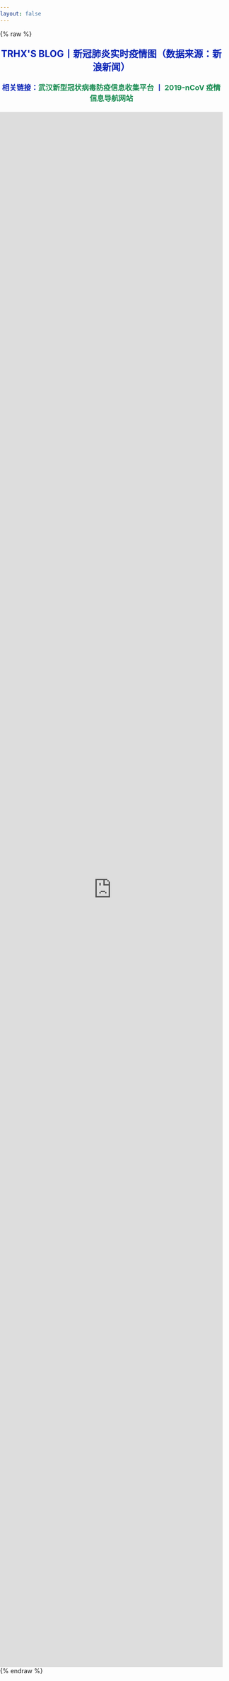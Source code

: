 ```yaml
---
layout: false
---
```

{% raw %}
<!DOCTYPE html>
<html lang="zh">

<head>
    <meta charset="UTF-8">
    <meta name="viewport" content="width=device-width, initial-scale=1.0">
    <meta http-equiv="X-UA-Compatible" content="ie=edge">
    <meta name="keywords" content="实时更新：全国新型肺炎疫情最新动态" />
    <meta name="description" content="腾讯新闻第一时间同步全国新型肺炎疫情动态，欢迎关注、转发。" />
    <title>全国新型冠状病毒实时分布图</title>
    <link rel="shortcut icon" type="image/x-icon" href="/ncov-favicon.ico" />
    <link rel="icon" type="image/x-icon" href="/ncov-favicon.ico">
</head>

<style>
    body {
        height: 88vh;
        margin: 0;
        padding: 0;
        overflow: hidden;
    }
    h2 {
        text-align:center;
        margin: 20px 0 0 0;
        color: #0822B5;
    }
    h3 {
        text-align:center;
        margin: 20px 0 0 0;
        color: #0822B5;
    }
    a {
        color: #178b50;
        text-decoration: none;
    }
    a:hover {
        color: #d81d1b;
        text-decoration: none;
    }
    iframe {
        overflow:hidden;
        margin: 20px 0 0 0;
        border: none;
    }
</style>

<body>
    <h2>TRHX'S BLOG丨新冠肺炎实时疫情图（数据来源：新浪新闻）</h2>
    <h3>相关链接：<a href="https://wuhan2020.kaiyuanshe.cn/" target="_blank">武汉新型冠状病毒防疫信息收集平台</a> 丨 <a href="http://nav.werty.cn/" target="_blank">2019-nCoV 疫情信息导航网站</a></h3>
    <iframe src="https://news.sina.cn/zt_d/yiqing0121" frameborder="0" width="100%" height="100%" allowtransparency="yes"></iframe>
</body>

</html>
{% endraw %}